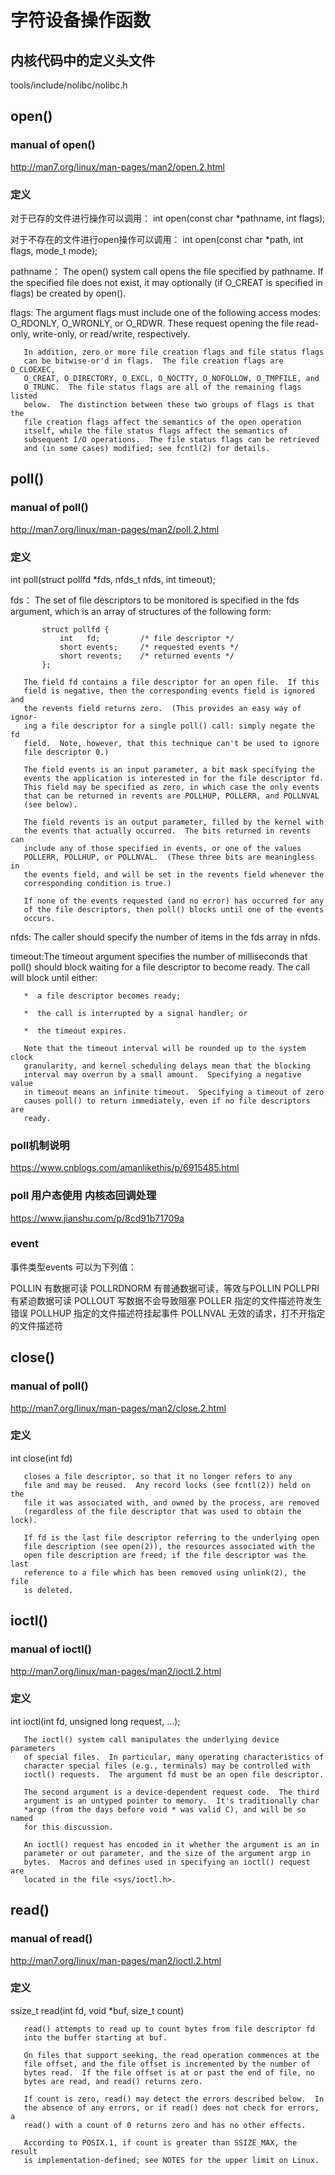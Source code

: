 # 字符设备操作函数

## 内核代码中的定义头文件
tools/include/nolibc/nolibc.h

## open()

### manual of open()
http://man7.org/linux/man-pages/man2/open.2.html

### 定义

对于已存的文件进行操作可以调用：
int open(const char *pathname, int flags);

对于不存在的文件进行open操作可以调用：
int open(const char *path, int flags, mode_t mode);

pathname： The open() system call opens the file specified by pathname.  If the
           specified file does not exist, it may optionally (if O_CREAT is
           specified in flags) be created by open().
           
flags: The argument flags must include one of the following access modes:
       O_RDONLY, O_WRONLY, or O_RDWR.  These request opening the file read-
       only, write-only, or read/write, respectively.

       In addition, zero or more file creation flags and file status flags
       can be bitwise-or'd in flags.  The file creation flags are O_CLOEXEC,
       O_CREAT, O_DIRECTORY, O_EXCL, O_NOCTTY, O_NOFOLLOW, O_TMPFILE, and
       O_TRUNC.  The file status flags are all of the remaining flags listed
       below.  The distinction between these two groups of flags is that the
       file creation flags affect the semantics of the open operation
       itself, while the file status flags affect the semantics of
       subsequent I/O operations.  The file status flags can be retrieved
       and (in some cases) modified; see fcntl(2) for details.

## poll()

### manual of poll()
http://man7.org/linux/man-pages/man2/poll.2.html

### 定义
int poll(struct pollfd *fds, nfds_t nfds, int timeout);

fds：  The set of file descriptors to be monitored is specified in the fds
       argument, which is an array of structures of the following form:

           struct pollfd {
               int   fd;         /* file descriptor */
               short events;     /* requested events */
               short revents;    /* returned events */
           };

       The field fd contains a file descriptor for an open file.  If this
       field is negative, then the corresponding events field is ignored and
       the revents field returns zero.  (This provides an easy way of ignor‐
       ing a file descriptor for a single poll() call: simply negate the fd
       field.  Note, however, that this technique can't be used to ignore
       file descriptor 0.)

       The field events is an input parameter, a bit mask specifying the
       events the application is interested in for the file descriptor fd.
       This field may be specified as zero, in which case the only events
       that can be returned in revents are POLLHUP, POLLERR, and POLLNVAL
       (see below).

       The field revents is an output parameter, filled by the kernel with
       the events that actually occurred.  The bits returned in revents can
       include any of those specified in events, or one of the values
       POLLERR, POLLHUP, or POLLNVAL.  (These three bits are meaningless in
       the events field, and will be set in the revents field whenever the
       corresponding condition is true.)

       If none of the events requested (and no error) has occurred for any
       of the file descriptors, then poll() blocks until one of the events
       occurs.

nfds:  The caller should specify the number of items in the fds array in
       nfds.
       
timeout:The timeout argument specifies the number of milliseconds that poll()
       should block waiting for a file descriptor to become ready.  The call
       will block until either:

       *  a file descriptor becomes ready;

       *  the call is interrupted by a signal handler; or

       *  the timeout expires.

       Note that the timeout interval will be rounded up to the system clock
       granularity, and kernel scheduling delays mean that the blocking
       interval may overrun by a small amount.  Specifying a negative value
       in timeout means an infinite timeout.  Specifying a timeout of zero
       causes poll() to return immediately, even if no file descriptors are
       ready.
    
### poll机制说明
https://www.cnblogs.com/amanlikethis/p/6915485.html

### poll 用户态使用 内核态回调处理
https://www.jianshu.com/p/8cd91b71709a

### event
事件类型events 可以为下列值：

POLLIN           有数据可读
POLLRDNORM 有普通数据可读，等效与POLLIN
POLLPRI         有紧迫数据可读
POLLOUT        写数据不会导致阻塞
POLLER          指定的文件描述符发生错误
POLLHUP        指定的文件描述符挂起事件
POLLNVAL      无效的请求，打不开指定的文件描述符

## close()
### manual of poll()
http://man7.org/linux/man-pages/man2/close.2.html

### 定义
int close(int fd)

       closes a file descriptor, so that it no longer refers to any
       file and may be reused.  Any record locks (see fcntl(2)) held on the
       file it was associated with, and owned by the process, are removed
       (regardless of the file descriptor that was used to obtain the lock).

       If fd is the last file descriptor referring to the underlying open
       file description (see open(2)), the resources associated with the
       open file description are freed; if the file descriptor was the last
       reference to a file which has been removed using unlink(2), the file
       is deleted.

## ioctl()
### manual of ioctl()
http://man7.org/linux/man-pages/man2/ioctl.2.html

### 定义
int ioctl(int fd, unsigned long request, ...);

       The ioctl() system call manipulates the underlying device parameters
       of special files.  In particular, many operating characteristics of
       character special files (e.g., terminals) may be controlled with
       ioctl() requests.  The argument fd must be an open file descriptor.

       The second argument is a device-dependent request code.  The third
       argument is an untyped pointer to memory.  It's traditionally char
       *argp (from the days before void * was valid C), and will be so named
       for this discussion.

       An ioctl() request has encoded in it whether the argument is an in
       parameter or out parameter, and the size of the argument argp in
       bytes.  Macros and defines used in specifying an ioctl() request are
       located in the file <sys/ioctl.h>.
       
 ## read()
 ### manual of read()
http://man7.org/linux/man-pages/man2/ioctl.2.html

### 定义
ssize_t read(int fd, void *buf, size_t count)

       read() attempts to read up to count bytes from file descriptor fd
       into the buffer starting at buf.

       On files that support seeking, the read operation commences at the
       file offset, and the file offset is incremented by the number of
       bytes read.  If the file offset is at or past the end of file, no
       bytes are read, and read() returns zero.

       If count is zero, read() may detect the errors described below.  In
       the absence of any errors, or if read() does not check for errors, a
       read() with a count of 0 returns zero and has no other effects.

       According to POSIX.1, if count is greater than SSIZE_MAX, the result
       is implementation-defined; see NOTES for the upper limit on Linux.
